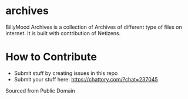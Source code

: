 # archives
BillyMood Archives is a collection of Archives of different type of files on internet. It is built with contribution of Netizens.

# How to Contribute

* Submit stuff by creating issues in this repo
* Submit your stuff here: https://chattory.com/?chat=237045

Sourced from Public Domain
